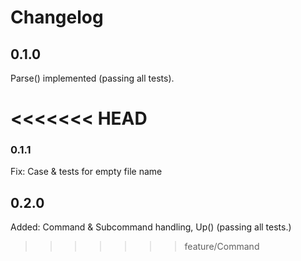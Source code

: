 Changelog
=========


0.1.0
-----

Parse() implemented (passing all tests).

<<<<<<< HEAD
=======
### 0.1.1

Fix: Case & tests for empty file name

0.2.0
-----

Added: Command & Subcommand handling, Up() (passing all tests.)
>>>>>>> feature/Command
